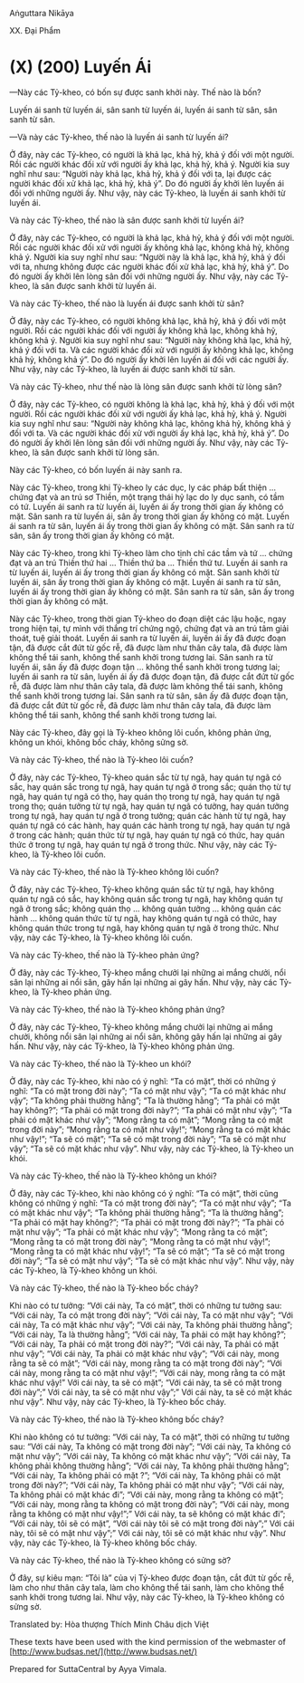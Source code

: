  

Aṅguttara Nikāya

XX. Ðại Phẩm

# (X) (200) Luyến Ái

—Này các Tỷ-kheo, có bốn sự được sanh khởi này. Thế nào là bốn?

Luyến ái sanh từ luyến ái, sân sanh từ luyến ái, luyến ái sanh từ sân, sân sanh từ sân.

—Và này các Tỷ-kheo, thế nào là luyến ái sanh từ luyến ái?

Ở đây, này các Tỷ-kheo, có người là khả lạc, khả hỷ, khả ý đối với một người. Rồi các người khác đối xử với người ấy khả lạc, khả hỷ, khả ý. Người kia suy nghĩ như sau: “Người này khả lạc, khả hỷ, khả ý đối với ta, lại được các người khác đối xử khả lạc, khả hỷ, khả ý”. Do đó người ấy khởi lên luyến ái đối với những người ấy. Như vậy, này các Tỷ-kheo, là luyến ái sanh khởi từ luyến ái.

Và này các Tỷ-kheo, thế nào là sân được sanh khởi từ luyến ái?

Ở đây, này các Tỷ-kheo, có người là khả lạc, khả hỷ, khả ý đối với một người. Rồi các người khác đối xử với người ấy không khả lạc, không khả hỷ, không khả ý. Người kia suy nghĩ như sau: “Người này là khả lạc, khả hỷ, khả ý đối với ta, nhưng không được các người khác đối xử khả lạc, khả hỷ, khả ý”. Do đó người ấy khởi lên lòng sân đối với những người ấy. Như vậy, này các Tỷ-kheo, là sân được sanh khởi từ luyến ái.

Và này các Tỷ-kheo, thế nào là luyến ái được sanh khởi từ sân?

Ở đây, này các Tỷ-kheo, có người không khả lạc, khả hỷ, khả ý đối với một người. Rồi các người khác đối với người ấy không khả lạc, không khả hỷ, không khả ý. Người kia suy nghĩ như sau: “Người này không khả lạc, khả hỷ, khả ý đối với ta. Và các người khác đối xử với người ấy không khả lạc, không khả hỷ, không khả ý”. Do đó người ấy khởi lên luyến ái đối với các người ấy. Như vậy, này các Tỷ-kheo, là luyến ái được sanh khởi từ sân.

Và này các Tỷ-kheo, như thế nào là lòng sân được sanh khởi từ lòng sân?

Ở đây, này các Tỷ-kheo, có người không là khả lạc, khả hỷ, khả ý đối với một người. Rồi các người khác đối xử với người ấy khả lạc, khả hỷ, khả ý. Người kia suy nghĩ như sau: “Người này không khả lạc, không khả hỷ, không khả ý đối với ta. Và các người khác đối xử với người ấy khả lạc, khả hỷ, khả ý”. Do đó người ấy khởi lên lòng sân đối với những người ấy. Như vậy, này các Tỷ-kheo, là sân được sanh khởi từ lòng sân.

Này các Tỷ-kheo, có bốn luyến ái này sanh ra.

Này các Tỷ-kheo, trong khi Tỷ-kheo ly các dục, ly các pháp bất thiện ... chứng đạt và an trú sơ Thiền, một trạng thái hỷ lạc do ly dục sanh, có tầm có tứ. Luyến ái sanh ra từ luyến ái, luyến ái ấy trong thời gian ấy không có mặt. Sân sanh ra từ luyến ái, sân ấy trong thời gian ấy không có mặt. Luyến ái sanh ra từ sân, luyến ái ấy trong thời gian ấy không có mặt. Sân sanh ra từ sân, sân ấy trong thời gian ấy không có mặt.

Này các Tỷ-kheo, trong khi Tỷ-kheo làm cho tịnh chỉ các tầm và tứ ... chứng đạt và an trú Thiền thứ hai ... Thiền thứ ba ... Thiền thứ tư. Luyến ái sanh ra từ luyến ái, luyến ái ấy trong thời gian ấy không có mặt. Sân sanh khởi từ luyến ái, sân ấy trong thời gian ấy không có mặt. Luyến ái sanh ra từ sân, luyến ái ấy trong thời gian ấy không có mặt. Sân sanh ra từ sân, sân ấy trong thời gian ấy không có mặt.

Này các Tỷ-kheo, trong thời gian Tỷ-kheo do đoạn diệt các lậu hoặc, ngay trong hiện tại, tự mình với thắng trí chứng ngộ, chứng đạt và an trú tâm giải thoát, tuệ giải thoát. Luyến ái sanh ra từ luyến ái, luyến ái ấy đã được đoạn tận, đã được cắt đứt từ gốc rễ, đã được làm như thân cây tala, đã được làm không thể tái sanh, không thể sanh khởi trong tương lai. Sân sanh ra từ luyến ái, sân ấy đã được đoạn tận ... không thể sanh khởi trong tương lai; luyến ái sanh ra từ sân, luyến ái ấy đã được đoạn tận, đã được cắt đứt từ gốc rễ, đã được làm như thân cây tala, đã được làm không thể tái sanh, không thể sanh khởi trong tương lai. Sân sanh ra từ sân, sân ấy đã được đoạn tận, đã được cắt đứt từ gốc rễ, đã được làm như thân cây tala, đã được làm không thể tái sanh, không thể sanh khởi trong tương lai.

Này các Tỷ-kheo, đây gọi là Tỷ-kheo không lôi cuốn, không phản ứng, không un khói, không bốc cháy, không sửng sờ.

Và này các Tỷ-kheo, thế nào là Tỷ-kheo lôi cuốn?

Ở đây, này các Tỷ-kheo, Tỷ-kheo quán sắc từ tự ngã, hay quán tự ngã có sắc, hay quán sắc trong tự ngã, hay quán tự ngã ở trong sắc; quán thọ từ tự ngã, hay quán tự ngã có thọ, hay quán thọ trong tự ngã, hay quán tự ngã trong thọ; quán tưởng từ tự ngã, hay quán tự ngã có tưởng, hay quán tưởng trong tự ngã, hay quán tự ngã ở trong tưởng; quán các hành từ tự ngã, hay quán tự ngã có các hành, hay quán các hành trong tự ngã, hay quán tự ngã ở trong các hành; quán thức từ tự ngã, hay quán tự ngã có thức, hay quán thức ở trong tự ngã, hay quán tự ngã ở trong thức. Như vậy, này các Tỷ-kheo, là Tỷ-kheo lôi cuốn.

Và này các Tỷ-kheo, thế nào là Tỷ-kheo không lôi cuốn?

Ở đây, này các Tỷ-kheo, Tỷ-kheo không quán sắc từ tự ngã, hay không quán tự ngã có sắc, hay không quán sắc trong tự ngã, hay không quán tự ngã ở trong sắc; không quán thọ ... không quán tưởng ... không quán các hành ... không quán thức từ tự ngã, hay không quán tự ngã có thức, hay không quán thức trong tự ngã, hay không quán tự ngã ở trong thức. Như vậy, này các Tỷ-kheo, là Tỷ-kheo không lôi cuốn.

Và này các Tỷ-kheo, thế nào là Tỷ-kheo phản ứng?

Ở đây, này các Tỷ-kheo, Tỷ-kheo mắng chưởi lại những ai mắng chưởi, nổi sân lại những ai nổi sân, gây hấn lại những ai gây hấn. Như vậy, này các Tỷ-kheo, là Tỷ-kheo phản ứng.

Và này các Tỷ-kheo, thế nào là Tỷ-kheo không phản ứng?

Ở đây, này các Tỷ-kheo, Tỷ-kheo không mắng chưởi lại những ai mắng chưởi, không nổi sân lại những ai nổi sân, không gây hấn lại những ai gây hấn. Như vậy, này các Tỷ-kheo, là Tỷ-kheo không phản ứng.

Và này các Tỷ-kheo, thế nào là Tỷ-kheo un khói?

Ở đây, này các Tỷ-kheo, khi nào có ý nghĩ: “Ta có mặt”, thời có những ý nghĩ: “Ta có mặt trong đời này”; “Ta có mặt như vậy”; “Ta có mặt khác như vậy”; “Ta không phải thường hằng”; “Ta là thường hằng”; “Ta phải có mặt hay không?”; “Ta phải có mặt trong đời này?”; “Ta phải có mặt như vậy”; “Ta phải có mặt khác như vậy”; “Mong rằng ta có mặt”; “Mong rằng ta có mặt trong đời này”; “Mong rằng ta có mặt như vậy!”; “Mong rằng ta có mặt khác như vậy!”; “Ta sẽ có mặt”; “Ta sẽ có mặt trong đời này”; “Ta sẽ có mặt như vậy”; “Ta sẽ có mặt khác như vậy”. Như vậy, này các Tỷ-kheo, là Tỷ-kheo un khói.

Và này các Tỷ-kheo, thế nào là Tỷ-kheo không un khói?

Ở đây, này các Tỷ-kheo, khi nào không có ý nghĩ: “Ta có mặt”, thời cũng không có những ý nghĩ: “Ta có mặt trong đời này”; “Ta có mặt như vậy”; “Ta có mặt khác như vậy”; “Ta không phải thường hằng”; “Ta là thường hằng”; “Ta phải có mặt hay không?”; “Ta phải có mặt trong đời này?”; “Ta phài có mặt như vậy”; “Ta phải có mặt khác như vậy”; “Mong rằng ta có mặt”; “Mong rằng ta có mặt trong đời này”; “Mong rằng ta có mặt như vậy!”; “Mong rằng ta có mặt khác như vậy!”; “Ta sẽ có mặt”; “Ta sẽ có mặt trong đời này”; “Ta sẽ có mặt như vậy”; “Ta sẽ có mặt khác như vậy”. Như vậy, này các Tỷ-kheo, là Tỷ-kheo không un khói.

Và này các Tỷ-kheo, thế nào là Tỷ-kheo bốc cháy?

Khi nào có tư tưởng: “Với cái này, Ta có mặt”, thời có những tư tưởng sau: “Với cái này, Ta có mặt trong đời này”; “Với cái này, Ta có mặt như vậy”; “Với cái này, Ta có mặt khác như vậy”; “Với cái này, Ta không phải thường hằng”; “Với cái này, Ta là thường hằng”; “Với cái này, Ta phải có mặt hay không?”; “Với cái này, Ta phải có mặt trong đời này?”; “Với cái này, Ta phải có mặt như vậy”; “Với cái này, Ta phải có mặt khác như vậy”; “Với cái này, mong rằng ta sẽ có mặt”; “Với cái này, mong rằng ta có mặt trong đời này”; “Với cái này, mong rằng ta có mặt như vậy!”; “Với cái này, mong rằng ta có mặt khác như vậy!” Với cái này, ta sẽ có mặt”; “Với cái này, ta sẽ có mặt trong đời này”;” Với cái này, ta sẽ có mặt như vậy”;” Với cái này, ta sẽ có mặt khác như vậy”. Như vậy, này các Tỷ-kheo, là Tỷ-kheo bốc cháy.

Và này các Tỷ-kheo, thế nào là Tỷ-kheo không bốc cháy?

Khi nào không có tư tưởng: “Với cái này, Ta có mặt”, thời có những tư tưởng sau: “Với cái này, Ta không có mặt trong đời này”; “Với cái này, Ta không có mặt như vậy”; “Với cái này, Ta không có mặt khác như vậy”; “Với cái này, Ta không phải không thường hằng”; “Với cái này, Ta không phải thường hằng”; “Với cái này, Ta không phải có mặt ?”; “Với cái này, Ta không phải có mặt trong đời này?”; “Với cái này, Ta không phải có mặt như vậy”; “Với cái này, Ta không phải có mặt khác đi”; “Với cái này, mong rằng ta không có mặt”; “Với cái này, mong rằng ta không có mặt trong đời này”; “Với cái này, mong rằng ta không có mặt như vậy!”;” Với cái này, ta sẽ không có mặt khác đi”; “Với cái này, tôi sẽ có mặt”, “Với cái này tôi sẽ có mặt trong đời này”;” Với cái này, tôi sẽ có mặt như vậy”;” Với cái này, tôi sẽ có mặt khác như vậy”. Như vậy, này các Tỷ-kheo, là Tỷ-kheo không bốc cháy.

Và này các Tỷ-kheo, thế nào là Tỷ-kheo không có sửng sờ?

Ở đây, sự kiêu mạn: “Tôi là” của vị Tỷ-kheo được đoạn tận, cắt đứt từ gốc rễ, làm cho như thân cây tala, làm cho không thể tái sanh, làm cho không thể sanh khởi trong tương lai. Như vậy, này các Tỷ-kheo, là Tỷ-kheo không có sửng sờ.

Translated by: Hòa thượng Thích Minh Châu dịch Việt

These texts have been used with the kind permission of the webmaster of [http://www.budsas.net/](http://www.budsas.net/)

Prepared for SuttaCentral by Ayya Vimala.